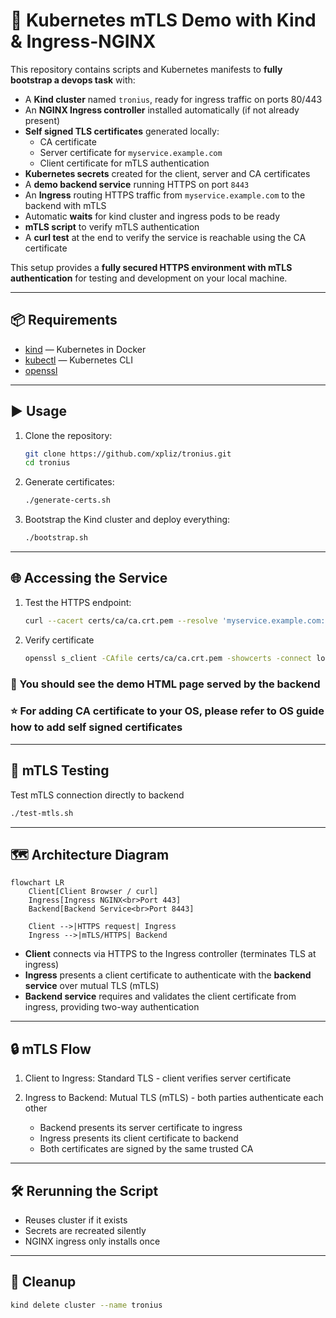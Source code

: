 # 🚀 Kubernetes mTLS Demo with Kind & Ingress-NGINX

This repository contains scripts and Kubernetes manifests to **fully bootstrap a devops task** with:

- A **Kind cluster** named `tronius`, ready for ingress traffic on ports 80/443
- An **NGINX Ingress controller** installed automatically (if not already present)
- **Self signed TLS certificates** generated locally:
  - CA certificate
  - Server certificate for `myservice.example.com`
  - Client certificate for mTLS authentication
- **Kubernetes secrets** created for the client, server and CA certificates
- A **demo backend service** running HTTPS on port `8443`
- An **Ingress** routing HTTPS traffic from `myservice.example.com` to the backend with mTLS
- Automatic **waits** for kind cluster and ingress pods to be ready
- **mTLS script** to verify mTLS authentication
- A **curl test** at the end to verify the service is reachable using the CA certificate

This setup provides a **fully secured HTTPS environment with mTLS authentication** for testing and development on your local machine.

---

## 📦 Requirements

- [kind](https://kind.sigs.k8s.io/) — Kubernetes in Docker
- [kubectl](https://kubernetes.io/docs/tasks/tools/) — Kubernetes CLI
- [openssl](https://www.openssl.org/)

---

## ▶️ Usage

1. Clone the repository:

   ```bash
   git clone https://github.com/xpliz/tronius.git
   cd tronius
   ```

2. Generate certificates:

   ```bash
   ./generate-certs.sh
   ```

3. Bootstrap the Kind cluster and deploy everything:

   ```bash
   ./bootstrap.sh
   ```

---

## 🌐 Accessing the Service

1. Test the HTTPS endpoint:

   ```bash
   curl --cacert certs/ca/ca.crt.pem --resolve 'myservice.example.com:443:127.0.0.1' https://myservice.example.com
   ```

2. Verify certificate

   ```bash
   openssl s_client -CAfile certs/ca/ca.crt.pem -showcerts -connect localhost:443 -servername myservice.example.com </dev/null
   ```

### 🚀 You should see the demo HTML page served by the backend

### ⭐ For adding CA certificate to your OS, please refer to OS guide how to add self signed certificates

---

## 🔐 mTLS Testing

Test mTLS connection directly to backend

```bash
./test-mtls.sh
```

---

## 🗺 Architecture Diagram

```mermaid
flowchart LR
    Client[Client Browser / curl]
    Ingress[Ingress NGINX<br>Port 443]
    Backend[Backend Service<br>Port 8443]

    Client -->|HTTPS request| Ingress
    Ingress -->|mTLS/HTTPS| Backend
```

- **Client** connects via HTTPS to the Ingress controller (terminates TLS at ingress)
- **Ingress** presents a client certificate to authenticate with the **backend service** over mutual TLS (mTLS)
- **Backend service** requires and validates the client certificate from ingress, providing two-way authentication

---

## 🔒 mTLS Flow

1. Client to Ingress: Standard TLS - client verifies server certificate

2. Ingress to Backend: Mutual TLS (mTLS) - both parties authenticate each other
   - Backend presents its server certificate to ingress
   - Ingress presents its client certificate to backend
   - Both certificates are signed by the same trusted CA

---

## 🛠 Rerunning the Script

- Reuses cluster if it exists  
- Secrets are recreated silently  
- NGINX ingress only installs once  

---

## 🧹 Cleanup

```bash
kind delete cluster --name tronius
```

